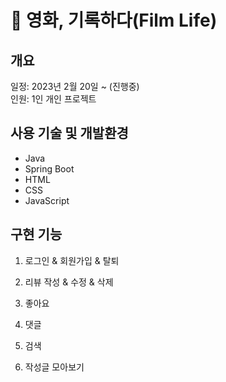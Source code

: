 # 🎥 영화, 기록하다(Film Life)
## 개요
일정: 2023년 2월 20일 ~ (진행중)<br>
인원: 1인 개인 프로젝트

## 사용 기술 및 개발환경
+ Java
+ Spring Boot
+ HTML
+ CSS
+ JavaScript

## 구현 기능
1. 로그인 & 회원가입 & 탈퇴

2. 리뷰 작성 & 수정 & 삭제

3. 좋아요

4. 댓글

5. 검색

6. 작성글 모아보기
